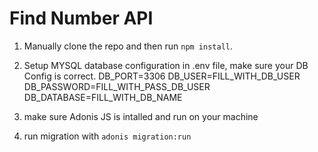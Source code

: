 # Find Number API

1. Manually clone the repo and then run `npm install`.

2. Setup MYSQL database configuration in .env file, make sure your DB Config is correct.
    DB_PORT=3306
    DB_USER=FILL_WITH_DB_USER
    DB_PASSWORD=FILL_WITH_PASS_DB_USER
    DB_DATABASE=FILL_WITH_DB_NAME
3. make sure Adonis JS is intalled and run on your machine
4. run migration with
  ``` adonis migration:run ```
